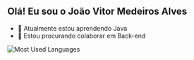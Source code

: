 ## Olá! Eu sou o João Vitor Medeiros Alves

- 🌱 Atualmente estou aprendendo Java
- 👯 Estou procurando colaborar em Back-end



<img src="https://github-readme-stats-git-masterrstaa-rickstaa.vercel.app/api/top-langs/?username=joao-alves05&line_height=10&card_width=290&layout=compact&hide_title=false&count_private=true&langs_count=4&show_icons=true&title_color=FF00F6&hide=html,scss,less&bg_color=000&text_color=8B8B8B&border_radius=3&border_color=561760&count_private=true" alt="Most Used Languages">
